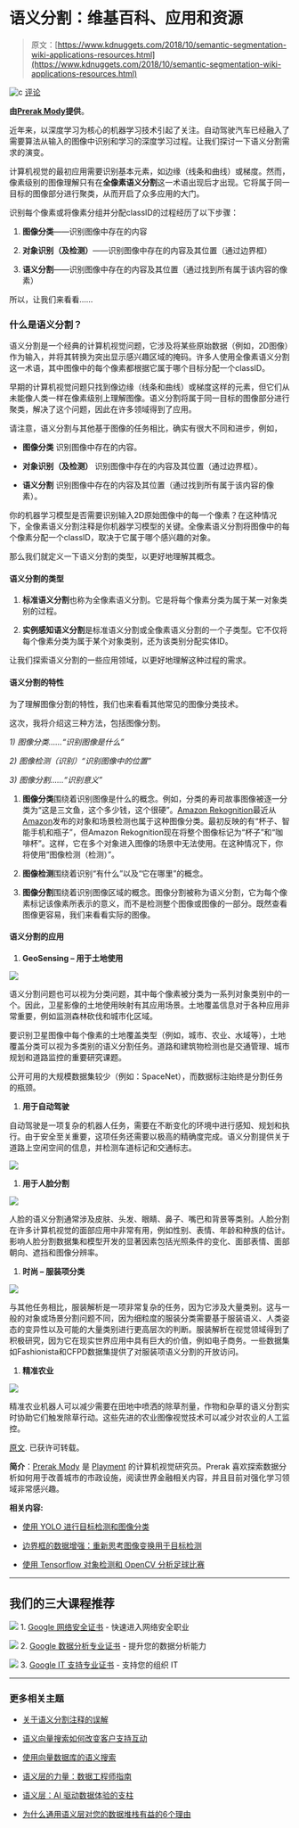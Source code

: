 # 语义分割：维基百科、应用和资源

> 原文：[https://www.kdnuggets.com/2018/10/semantic-segmentation-wiki-applications-resources.html](https://www.kdnuggets.com/2018/10/semantic-segmentation-wiki-applications-resources.html)

![c](../Images/3d9c022da2d331bb56691a9617b91b90.png) [评论](#comments)

**由[Prerak Mody](https://www.linkedin.com/in/prerakmody/?originalSubdomain=in)提供**。

近年来，以深度学习为核心的机器学习技术引起了关注。自动驾驶汽车已经融入了需要算法从输入的图像中识别和学习的深度学习过程。让我们探讨一下语义分割需求的演变。

计算机视觉的最初应用需要识别基本元素，如边缘（线条和曲线）或梯度。然而，像素级别的图像理解只有在**全像素语义分割**这一术语出现后才出现。它将属于同一目标的图像部分进行聚类，从而开启了众多应用的大门。

识别每个像素或将像素分组并分配classID的过程经历了以下步骤：

1.  **图像分类**——识别图像中存在的内容

1.  **对象识别（及检测）**——识别图像中存在的内容及其位置（通过边界框）

1.  **语义分割**——识别图像中存在的内容及其位置（通过找到所有属于该内容的像素）

所以，让我们来看看……

### 什么是语义分割？

语义分割是一个经典的计算机视觉问题，它涉及将某些原始数据（例如，2D图像）作为输入，并将其转换为突出显示感兴趣区域的掩码。许多人使用全像素语义分割这一术语，其中图像中的每个像素都根据它属于哪个目标分配一个classID。

早期的计算机视觉问题只找到像边缘（线条和曲线）或梯度这样的元素，但它们从未能像人类一样在像素级别上理解图像。语义分割将属于同一目标的图像部分进行聚类，解决了这个问题，因此在许多领域得到了应用。

请注意，语义分割与其他基于图像的任务相比，确实有很大不同和进步，例如，

+   **图像分类** 识别图像中存在的内容。

+   **对象识别（及检测）** 识别图像中存在的内容及其位置（通过边界框）。

+   **语义分割** 识别图像中存在的内容及其位置（通过找到所有属于该内容的像素）。

你的机器学习模型是否需要识别输入2D原始图像中的每一个像素？在这种情况下，全像素语义分割注释是你机器学习模型的关键。全像素语义分割将图像中的每个像素分配一个classID，取决于它属于哪个感兴趣的对象。

那么我们就定义一下语义分割的类型，以更好地理解其概念。

#### 语义分割的类型

1.  **标准语义分割**也称为全像素语义分割。它是将每个像素分类为属于某一对象类别的过程。

1.  **实例感知语义分割**是标准语义分割或全像素语义分割的一个子类型。它不仅将每个像素分类为属于某个对象类别，还为该类别分配实体ID。

让我们探索语义分割的一些应用领域，以更好地理解这种过程的需求。

#### 语义分割的特性

为了理解图像分割的特性，我们也来看看其他常见的图像分类技术。

这次，我将介绍这三种方法，包括图像分割。

*1) 图像分类……“识别图像是什么”*

*2) 图像检测（识别）“识别图像中的位置”*

*3) 图像分割……“识别意义”*

1.  **图像分类**围绕着识别图像是什么的概念。例如，分类的寿司故事图像被逐一分类为“这是三文鱼，这个多少钱，这个很硬”。[Amazon Rekognition](https://aws.amazon.com/jp/rekognition/)最近从[Amazon](https://aws.amazon.com/jp/rekognition/)发布的对象和场景检测也属于这种图像分类。最初反映的有“杯子、智能手机和瓶子”，但Amazon Rekognition现在将整个图像标记为“杯子”和“咖啡杯”。这样，它在多个对象进入图像的场景中无法使用。在这种情况下，你将使用“图像检测（检测）”。

1.  **图像检测**围绕着识别“有什么”以及“它在哪里”的概念。

1.  **图像分割**围绕着识别图像区域的概念。图像分割被称为语义分割，它为每个像素标记该像素所表示的意义，而不是检测整个图像或图像的一部分。既然查看图像更容易，我们来看看实际的图像。

#### 语义分割的应用

1.  **GeoSensing – 用于土地使用**

![](../Images/847e8e9fa1abe95c05e85883c08b3b74.png)

语义分割问题也可以视为分类问题，其中每个像素被分类为一系列对象类别中的一个。因此，卫星影像的土地使用映射有其应用场景。土地覆盖信息对于各种应用非常重要，例如监测森林砍伐和城市化区域。

要识别卫星图像中每个像素的土地覆盖类型（例如，城市、农业、水域等），土地覆盖分类可以视为多类别的语义分割任务。道路和建筑物检测也是交通管理、城市规划和道路监控的重要研究课题。

公开可用的大规模数据集较少（例如：SpaceNet），而数据标注始终是分割任务的瓶颈。

1.  **用于自动驾驶**

自动驾驶是一项复杂的机器人任务，需要在不断变化的环境中进行感知、规划和执行。由于安全至关重要，这项任务还需要以极高的精确度完成。语义分割提供关于道路上空闲空间的信息，并检测车道标记和交通标志。

![](../Images/21f784e02f8b0b11db8d69c726c4ff40.png)

1.  **用于人脸分割**

![](../Images/ca963834b903c564aa8061ef5402c5e0.png)

人脸的语义分割通常涉及皮肤、头发、眼睛、鼻子、嘴巴和背景等类别。人脸分割在许多计算机视觉的面部应用中非常有用，例如性别、表情、年龄和种族的估计。影响人脸分割数据集和模型开发的显著因素包括光照条件的变化、面部表情、面部朝向、遮挡和图像分辨率。

1.  **时尚 – 服装项分类**

![](../Images/407237c4c0b8ce3a19460bea7bedd7f4.png)

与其他任务相比，服装解析是一项非常复杂的任务，因为它涉及大量类别。这与一般的对象或场景分割问题不同，因为细粒度的服装分类需要基于服装语义、人类姿态的变异性以及可能的大量类别进行更高层次的判断。服装解析在视觉领域得到了积极研究，因为它在现实世界应用中具有巨大的价值，例如电子商务。一些数据集如Fashionista和CFPD数据集提供了对服装项语义分割的开放访问。

1.  **精准农业**

![](../Images/713658db11285d11b476492331a576a6.png)

精准农业机器人可以减少需要在田地中喷洒的除草剂量，作物和杂草的语义分割实时协助它们触发除草行动。这些先进的农业图像视觉技术可以减少对农业的人工监控。

[原文](https://blog.playment.io/semantic-segmentation/). 已获许可转载。

**简介**：[Prerak Mody](https://www.linkedin.com/in/prerakmody/?originalSubdomain=in) 是 [Playment](https://playment.io/) 的计算机视觉研究员。Prerak 喜欢探索数据分析如何用于改善城市的市政设施，阅读世界金融相关内容，并且目前对强化学习领域非常感兴趣。

**相关内容:**

+   [使用 YOLO 进行目标检测和图像分类](https://www.kdnuggets.com/2018/09/object-detection-image-classification-yolo.html)

+   [边界框的数据增强：重新思考图像变换用于目标检测](https://www.kdnuggets.com/2018/09/data-augmentation-bounding-boxes-image-transforms.html)

+   [使用 Tensorflow 对象检测和 OpenCV 分析足球比赛](https://www.kdnuggets.com/2018/07/analyze-soccer-game-using-tensorflow-object-detection-opencv.html)

* * *

## 我们的三大课程推荐

![](../Images/0244c01ba9267c002ef39d4907e0b8fb.png) 1\. [Google 网络安全证书](https://www.kdnuggets.com/google-cybersecurity) - 快速进入网络安全职业

![](../Images/e225c49c3c91745821c8c0368bf04711.png) 2\. [Google 数据分析专业证书](https://www.kdnuggets.com/google-data-analytics) - 提升您的数据分析能力

![](../Images/0244c01ba9267c002ef39d4907e0b8fb.png) 3\. [Google IT 支持专业证书](https://www.kdnuggets.com/google-itsupport) - 支持您的组织 IT

* * *

### 更多相关主题

+   [关于语义分割注释的误解](https://www.kdnuggets.com/2022/01/misconceptions-semantic-segmentation-annotation.html)

+   [语义向量搜索如何改变客户支持互动](https://www.kdnuggets.com/how-semantic-vector-search-transforms-customer-support-interactions)

+   [使用向量数据库的语义搜索](https://www.kdnuggets.com/semantic-search-with-vector-databases)

+   [语义层的力量：数据工程师指南](https://www.kdnuggets.com/2023/10/cube-power-of-a-semantic-layer-a-data-engineers-guide)

+   [语义层：AI 驱动数据体验的支柱](https://www.kdnuggets.com/2023/10/cube-semantic-layer-backbone-aipowered-data-experiences)

+   [为什么通用语义层对您的数据堆栈有益的6个理由](https://www.kdnuggets.com/2024/01/cube-6-reasons-why-a-universal-semantic-layer-is-beneficial)
